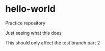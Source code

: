 # hello-world
Practice repository


Just seeing what this does

This should only affect the test branch part 2
